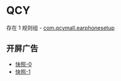 # QCY

存在 1 规则组 - [com.qcymall.earphonesetup](/src/apps/com.qcymall.earphonesetup.ts)

## 开屏广告

- [快照-0](https://i.gkd.li/import/12776001)
- [快照-1](https://i.gkd.li/import/12776002)
